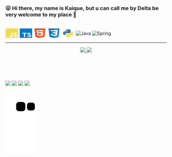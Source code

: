 ### :stuck_out_tongue_winking_eye: Hi there, my name is Kaique, but u can call me by Delta be very welcome to my place 👋
<div style="display: inline_block"><br>
  <img align="center" alt="Js" height="30" width="40" src="https://raw.githubusercontent.com/devicons/devicon/master/icons/javascript/javascript-plain.svg">
  <img align="center" alt="Ts" height="30" width="40" src="https://raw.githubusercontent.com/devicons/devicon/master/icons/typescript/typescript-plain.svg">
  <img align="center" alt="HTML" height="30" width="40" src="https://raw.githubusercontent.com/devicons/devicon/master/icons/html5/html5-original.svg">
  <img align="center" alt="CSS" height="30" width="40" src="https://raw.githubusercontent.com/devicons/devicon/master/icons/css3/css3-original.svg">
  <img align="center" alt="Python" height="30" width="40" src="https://raw.githubusercontent.com/devicons/devicon/master/icons/python/python-original.svg">
  <img align="center" alt="Java" height="30" width="40" src="https://camo.githubusercontent.com/890499e78808401c5d00e766759263216c14a7da8807ec705ab3f9ed4c909ec4/68747470733a2f2f696d672e736869656c64732e696f2f62616467652f4a6176612d637269746963616c3f7374796c653d666f722d7468652d6261646765266c6f676f3d6a617661266c6f676f436f6c6f723d7768697465">
  <img align="center" alt="Spring" src="https://camo.githubusercontent.com/a2de9c3bb9fd0fb69e86f25699e02cd26fbcc9eeb583839db7f8df927717eb40/68747470733a2f2f696d672e736869656c64732e696f2f62616467652f537072696e672d3639423034433f7374796c653d666f722d7468652d6261646765266c6f676f3d737072696e67266c6f676f436f6c6f723d7768697465"> 
  
  --------------------------------------------------------------------------------------------------------------------------
</div>
<div align="center">
  <a href="https://github.com/DeltaKSP">
  <img height="180em" src="https://github-readme-stats.vercel.app/api?username=DeltaKSP&show_icons=true&theme=dracula&include_all_commits=true&count_private=true"/>
  <img height="180em" src="https://github-readme-stats.vercel.app/api/top-langs/?username=DeltaKSP&layout=compact&langs_count=7&theme=dracula"/>
</div>
  <br>
  <br>
  <br>
  <br>
  <br>
<div> 
  <a href="https://www.instagram.com/kaique_s1/" target="_blank"><img src="https://img.shields.io/badge/-Instagram-%23E4405F?style=for-the-badge&logo=instagram&logoColor=white" target="_blank"></a>
 	<a href="https://www.twitch.tv/deltaksp0" target="_blank"><img src="https://img.shields.io/badge/Twitch-9146FF?style=for-the-badge&logo=twitch&logoColor=white" target="_blank"></a>
  <a href = "kaiquesilvapereira95@gmail.com"><img src="https://img.shields.io/badge/-Gmail-%23333?style=for-the-badge&logo=gmail&logoColor=white" target="_blank"></a>
  <a href="https://www.linkedin.com/in/kaique-silva-pereira-483443228/" target="_blank"><img src="https://img.shields.io/badge/-LinkedIn-%230077B5?style=for-the-badge&logo=linkedin&logoColor=white" target="_blank"></a> 
 
</div>

![snake gif](https://github.com/DeltaKSP/DeltaKSP/blob/output/github-contribution-grid-snake.svg)
